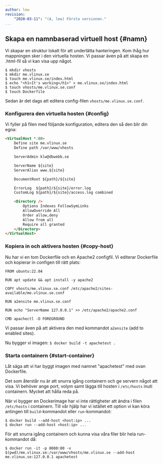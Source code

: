 ```yaml
---
author: lew
revision:
    "2020-03-11": "(A, lew) Första versionen."
...
```

Skapa en namnbaserad virtuell host {#namn}
-------------------------------------------

Vi skapar en struktur lokalt för att underlätta hanteringen. Kom ihåg hur mappningen sker i den virtuella hosten. Vi passar även på att skapa en .html-fil så vi kan visa upp något.

```console
$ mkdir vhosts
$ mkdir me.vlinux.se
$ touch me.vlinux.se/index.html
$ echo "<h1>It's working</h1>" > me.vlinux.se/index.html
$ touch vhosts/me.vlinux.se.conf
$ touch Dockerfile
```

Sedan är det dags att editera config-filen `vhosts/me.vlinux.se.conf`.


### Konfigurera den virtuella hosten {#config}

Vi fyller på filen med följande konfiguration, editera den så den blir din egna:

```html
<VirtualHost *:80>
    Define site me.vlinux.se
    Define path /var/www/vhosts

    ServerAdmin klw@dbwebb.se

    ServerName ${site}
    ServerAlias www.${site}

    DocumentRoot ${path}/${site}

    ErrorLog  ${path}/${site}/error.log
    CustomLog ${path}/${site}/access.log combined

    <Directory />
        Options Indexes FollowSymLinks
        AllowOverride All
        Order allow,deny
        Allow from all
        Require all granted
    </Directory>
</VirtualHost>

```



### Kopiera in och aktivera hosten {#copy-host}

Nu har vi en tom Dockerfile och en Apache2 configfil. Vi editerar Dockerfile och kopierar in configen till rätt plats:

```text
FROM ubuntu:22.04

RUN apt update && apt install -y apache2

COPY vhosts/me.vlinux.se.conf /etc/apache2/sites-available/me.vlinux.se.conf

RUN a2ensite me.vlinux.se.conf

RUN echo "ServerName 127.0.0.1" >> /etc/apache2/apache2.conf

CMD apachectl -D FOREGROUND
```

Vi passar även på att aktivera den med kommandot `a2ensite` (add to enabled sites).

Nu bygger vi imagen: `$ docker build -t apachetest .`



### Starta containern {#start-container}

Låt säga att vi har byggt imagen med namnet "apachetest" med ovan Dockerfile.

Det som återstår nu är att snurra igång containern och ge servern något att visa. Vi behöver ange port, volym samt lägga till hosten i `/etc/hosts` inuti containern. Mycket att hålla reda på.

När vi bygger en Dockerimage har vi inte rättigheter att ändra i filen `/etc/hosts` i containern. Till vår hjälp har vi istället ett option vi kan köra antingen till `build`-kommandot eller `run`-kommandot:

```console
$ docker build --add-host <host:ip> ...
$ docker run --add-host <host:ip> ...
```

För att snurra igång containern och kunna visa våra filer blir hela run-kommandot då:

```console
$ docker run -it -p 8080:80 -v $(pwd)/me.vlinux.se:/var/www/vhosts/me.vlinux.se --add-host me.vlinux.se:127.0.0.1 apachetest
```

<!-- Det enda vi behöver göra nu för att kunna nå den utifrån containern är att lägga till `127.0.0.1    me.vlinux.se` i vår lokala hosts-fil. Var var den nu igen?

```text
Linux/MacOS: /etc/hosts
Windows: C:\Windows\system32\drivers\etc\hosts
``` -->
